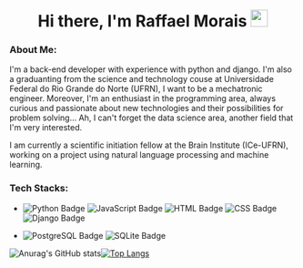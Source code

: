 <h1 align="center"> Hi there, I'm Raffael Morais <img src="https://media.giphy.com/media/hvRJCLFzcasrR4ia7z/giphy.gif" width="30px"> </h1>

<h3>About Me:</h3>

I'm a back-end developer with experience with python and django. I'm also a graduanting from the science and technology couse at Universidade Federal do Rio Grande do Norte (UFRN), I want to be a mechatronic engineer. Moreover, I'm an enthusiast in the programming area, always curious and passionate about new technologies and their possibilities for problem solving... Ah, I can't forget the data science area, another field that I'm very interested.

I am currently a scientific initiation fellow at the Brain Institute (ICe-UFRN), working on a project using natural language processing and machine learning.

<h3>Tech Stacks:</h3>

- ![Python Badge](https://img.shields.io/badge/Python-blueviolet?style=flat&logo=Python&logoColor=white)
![JavaScript Badge](https://img.shields.io/badge/JavaScript-blueviolet?style=flat&logo=JavaScript&logoColor=white)
![HTML Badge](https://img.shields.io/badge/HTML-blueviolet?style=flat&logo=HTML5&logoColor=white)
![CSS Badge](https://img.shields.io/badge/CSS-blueviolet?style=flat&logo=CSS3&logoColor=white)
![Django Badge](https://img.shields.io/badge/Django-blueviolet?style=flat&logo=Django&logoColor=white)

- ![PostgreSQL Badge](https://img.shields.io/badge/PostgreSQL-blueviolet?style=flat&logo=PostgreSQL&logoColor=white)
![SQLite Badge](https://img.shields.io/badge/SQLite-blueviolet?style=flat&logo=SQLite&logoColor=white)


![Anurag's GitHub stats](https://github-readme-stats.vercel.app/api?username=Raffae2679&theme=tokyonight&show_icons=true)[![Top Langs](https://github-readme-stats.vercel.app/api/top-langs/?username=Raffae2679&layout=compact&theme=tokyonight)](https://github.com/Raffae2679/github-readme-stats)
